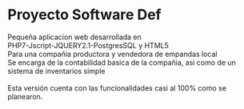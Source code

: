 # Proyecto Software Def
Pequeña aplicacion web desarrollada en<br>
PHP7-Jscript-JQUERY2.1-PostgresSQL y HTML5<br>
Para una compañia productora y vendedora de empandas local<br>
Se encarga de la contabilidad basica de la compañia, asi como de un sistema de inventarios simple<br>
<br>
Esta versión cuenta con las funcionalidades casi al 100% como se planearon.
